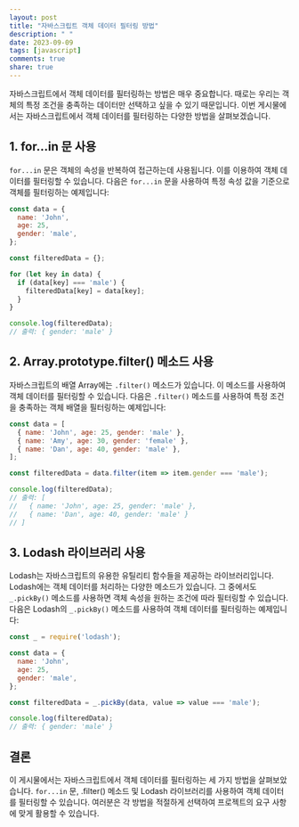 ```yaml
---
layout: post
title: "자바스크립트 객체 데이터 필터링 방법"
description: " "
date: 2023-09-09
tags: [javascript]
comments: true
share: true
---
```


자바스크립트에서 객체 데이터를 필터링하는 방법은 매우 중요합니다. 때로는 우리는 객체의 특정 조건을 충족하는 데이터만 선택하고 싶을 수 있기 때문입니다. 이번 게시물에서는 자바스크립트에서 객체 데이터를 필터링하는 다양한 방법을 살펴보겠습니다.

## 1. for...in 문 사용

`for...in` 문은 객체의 속성을 반복하여 접근하는데 사용됩니다. 이를 이용하여 객체 데이터를 필터링할 수 있습니다. 다음은 `for...in` 문을 사용하여 특정 속성 값을 기준으로 객체를 필터링하는 예제입니다:

```javascript
const data = {
  name: 'John',
  age: 25,
  gender: 'male',
};

const filteredData = {};

for (let key in data) {
  if (data[key] === 'male') {
    filteredData[key] = data[key];
  }
}

console.log(filteredData);
// 출력: { gender: 'male' }
```

## 2. Array.prototype.filter() 메소드 사용

자바스크립트의 배열 Array에는 `.filter()` 메소드가 있습니다. 이 메소드를 사용하여 객체 데이터를 필터링할 수 있습니다. 다음은 `.filter()` 메소드를 사용하여 특정 조건을 충족하는 객체 배열을 필터링하는 예제입니다:

```javascript
const data = [
  { name: 'John', age: 25, gender: 'male' },
  { name: 'Amy', age: 30, gender: 'female' },
  { name: 'Dan', age: 40, gender: 'male' },
];

const filteredData = data.filter(item => item.gender === 'male');

console.log(filteredData);
// 출력: [
//   { name: 'John', age: 25, gender: 'male' },
//   { name: 'Dan', age: 40, gender: 'male' }
// ]
```

## 3. Lodash 라이브러리 사용

Lodash는 자바스크립트의 유용한 유틸리티 함수들을 제공하는 라이브러리입니다. Lodash에는 객체 데이터를 처리하는 다양한 메소드가 있습니다. 그 중에서도 `_.pickBy()` 메소드를 사용하면 객체 속성을 원하는 조건에 따라 필터링할 수 있습니다. 다음은 Lodash의 `_.pickBy()` 메소드를 사용하여 객체 데이터를 필터링하는 예제입니다:

```javascript
const _ = require('lodash');

const data = {
  name: 'John',
  age: 25,
  gender: 'male',
};

const filteredData = _.pickBy(data, value => value === 'male');

console.log(filteredData);
// 출력: { gender: 'male' }
```

## 결론

이 게시물에서는 자바스크립트에서 객체 데이터를 필터링하는 세 가지 방법을 살펴보았습니다. `for...in` 문, .filter() 메소드 및 Lodash 라이브러리를 사용하여 객체 데이터를 필터링할 수 있습니다. 여러분은 각 방법을 적절하게 선택하여 프로젝트의 요구 사항에 맞게 활용할 수 있습니다.